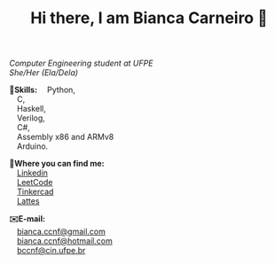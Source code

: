 <header>
<h1> Hi there, I am Bianca Carneiro 👋</h1>
</header>
  
<body>
  <p>
    <i>Computer Engineering student at UFPE<br>
      She/Her (Ela/Dela)</i>
   </p>
<p><b>🧠Skills:</b>
      &emsp;Python,<br> 
      &emsp;C,<br>
      &emsp;Haskell,<br>
      &emsp;Verilog,<br> 
      &emsp;C#, <br>
      &emsp;Assembly x86 and ARMv8<br>
      &emsp;Arduino.
</p>
<p><b>💬Where you can find me:</b><br>
    &emsp;<a href="https://www.linkedin.com/in/bianca-carneiro-da-cunha-77222b191/" target="_blank">Linkedin</a><br>
    &emsp;<a href="https://leetcode.com/bccnf/" target="_blank">LeetCode</a><br>
    &emsp;<a href="https://www.tinkercad.com/users/ktm1UhjdPZW-bianca-carneiro-da-cunha" target="_blank">Tinkercad</a><br>
    &emsp;<a href="http://lattes.cnpq.br/7849446439578091" target="_blank">Lattes</a><br>
</p>
<p><b>✉️E-mail:</b><br>
      &emsp;<a href="mailto:bianca.ccnf@gmail.com">bianca.ccnf@gmail.com</a><br>
      &emsp;<a href="mailto:bianca.ccnf@hotmail.com">bianca.ccnf@hotmail.com</a><br>
      &emsp;<a href="mailto:bccnf@cin.ufpe.br">bccnf@cin.ufpe.br</a>
</p>
</body>
